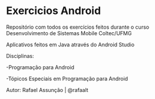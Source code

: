 # Exercicios Android
Repositório com todos os exercícios feitos durante o curso 
Desenvolvimento de Sistemas Mobile Coltec/UFMG

Aplicativos feitos em Java através do Android Studio 

Disciplinas:

-Programação para Android

-Tópicos Especiais em Programação para Android

Autor: Rafael Assunção | @rafaalt
